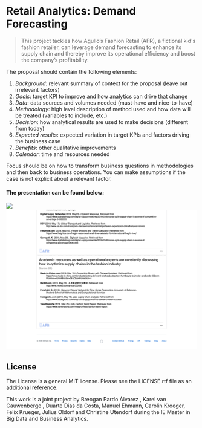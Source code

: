 # Retail Analytics: Demand Forecasting

>This project tackles how Agullo’s Fashion Retail (AFR), a fictional kid's fashion retailer, can leverage demand forecasting to enhance its supply chain and thereby improve its operational efficiency and boost the company’s profitability.

The proposal should contain the following elements:

1) *Background*: relevant summary of context for the proposal (leave out irrelevant factors)
2) *Goals*: target KPI to improve and how analytics can drive that change
3) *Data*: data sources and volumes needed (must-have and nice-to-have)
4) *Methodology*: high level description of method used and how data will be treated (variables to include, etc.)
5) *Decision*: how analytical results are used to make decisions (different from today)
6) *Expected results*: expected variation in target KPIs and factors driving the business case
7) *Benefits*: other qualitative improvements
8) *Calendar*: time and resources needed

Focus should be on how to transform business questions in methodologies and then back to business operations. You can make assumptions if the case is not explicit about a relevant factor.

#### The presentation can be found below:


<img src="https://github.com/CaroKr000/Retail-Analytics-Demand-Forecasting/blob/master/readme_pictures_retail/1.png?raw=true" width=fill>
<img src="https://github.com/CaroKr000/Retail-Analytics-Demand-Forecasting/blob/master/readme_pictures_retail/2.png?raw=true" width=fill>


## License
The License is a general MIT license. Please see the LICENSE.rtf file as an additional reference.

This work is a joint project by Breogan Pardo Álvarez , Karel van Cauwenberge , Duarte Dias da Costa, Manuel Ehmann, Carolin Kroeger, Felix Krueger, Julius Oldorf and Christine Utendorf during the IE Master in Big Data and Business Analytics.
